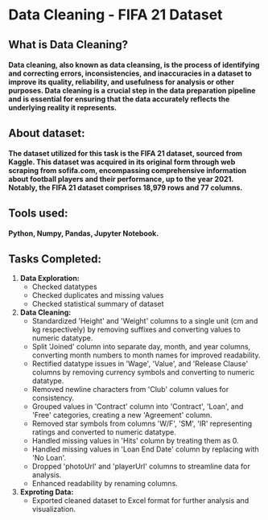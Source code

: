 # Data Cleaning - FIFA 21 Dataset
## What is Data Cleaning?
#### Data cleaning, also known as data cleansing, is the process of identifying and correcting errors, inconsistencies, and inaccuracies in a dataset to improve its quality, reliability, and usefulness for analysis or other purposes. Data cleaning is a crucial step in the data preparation pipeline and is essential for ensuring that the data accurately reflects the underlying reality it represents.
## About dataset:
#### The dataset utilized for this task is the FIFA 21 dataset, sourced from Kaggle. This dataset was acquired in its original form through web scraping from sofifa.com, encompassing comprehensive information about football players and their performance, up to the year 2021. Notably, the FIFA 21 dataset comprises 18,979 rows and 77 columns.
## Tools used:
#### Python, Numpy, Pandas, Jupyter Notebook.
## Tasks Completed:
1. **Data Exploration:**
      - Checked datatypes
      - Checked duplicates and missing values
      - Checked statistical summary of dataset
2. **Data Cleaning:**
      - Standardized 'Height' and 'Weight' columns to a single unit (cm and kg respectively) by removing suffixes and converting values to numeric datatype.
      - Split 'Joined' column into separate day, month, and year columns, converting month numbers to month names for improved readability.
      - Rectified datatype issues in 'Wage', 'Value', and 'Release Clause' columns by removing currency symbols and converting to numeric datatype.
      - Removed newline characters from 'Club' column values for consistency.
      - Grouped values in 'Contract' column into 'Contract', 'Loan', and 'Free' categories, creating a new 'Agreement' column.
      - Removed star symbols from columns 'W/F', 'SM', 'IR' representing ratings and converted to numeric datatype.
      - Handled missing values in 'Hits' column by treating them as 0.
      - Handled missing values in 'Loan End Date' column by replacing with 'No Loan'.
      - Dropped 'photoUrl' and 'playerUrl' columns to streamline data for analysis.
      - Enhanced readability by renaming columns.
3. **Exproting Data:**
      - Exported cleaned dataset to Excel format for further analysis and visualization.
